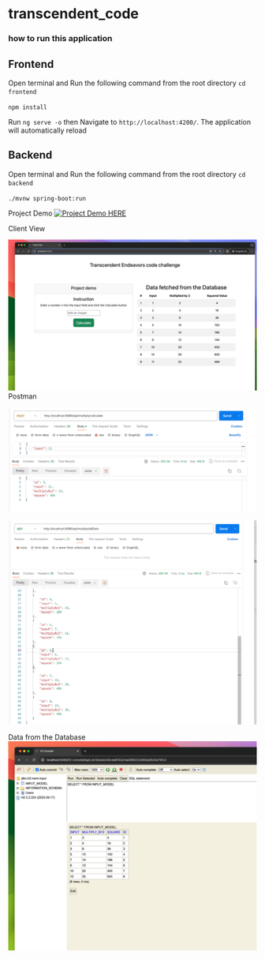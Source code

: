 # transcendent_code

### how to run this application

## Frontend 
Open terminal and Run the following command from the root directory
`cd frontend`

`npm install`

Run `ng serve -o`  then  Navigate to `http://localhost:4200/`. The application will automatically reload 



## Backend 
Open terminal and Run the following command from the root directory
`cd backend`

`./mvnw spring-boot:run`


Project Demo
[![Project Demo
HERE](https://i9.ytimg.com/vi/qbErofytyao/mq1.jpg?sqp=CKSFxa4G-oaymwEmCMACELQB8quKqQMa8AEB-AH-CYAC0AWKAgwIABABGDogZSgYMA8=&rs=AOn4CLDN0PxhqyNr5IM4rVmBmNYx3SmnBg)](https://youtu.be/qbErofytyao?si=ZjPoIYbEuhQ5qF2-)

Client View

![alt text](11.png) 
Postman

![alt text](12.png)


![alt text](13.png) 

Data from the Database 
![alt text](14.png)
